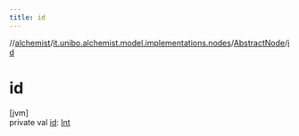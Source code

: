 ```yaml
---
title: id
---
```

//[alchemist](../../../index.html)/[it.unibo.alchemist.model.implementations.nodes](../index.html)/[AbstractNode](index.html)/[id](id.html)



# id



[jvm]\
private val [id](id.html): [Int](https://kotlinlang.org/api/latest/jvm/stdlib/kotlin/-int/index.html)




